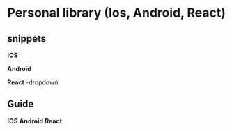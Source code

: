 # Personal library (Ios, Android, React)

## snippets
**IOS**

**Android**

**React**
-dropdown


## Guide
**IOS**
**Android**
**React**
